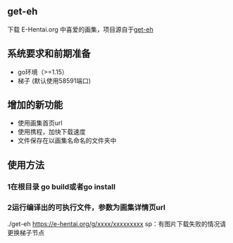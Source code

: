 ## get-eh
下载 E-Hentai.org 中喜爱的画集，项目源自于[get-eh](https://github.com/shinraminagi/get-eh.git)
## 系统要求和前期准备
- go环境（>=1.15）
- 梯子 (默认使用58591端口)
## 增加的新功能
- 使用画集首页url
- 使用携程，加快下载速度
- 文件保存在以画集名命名的文件夹中
## 使用方法
### 1在根目录 go build或者go install
### 2运行编译出的可执行文件，参数为画集详情页url
./get-eh https://e-hentai.org/g/xxxx/xxxxxxxxx
sp：有图片下载失败的情况请更换梯子节点
